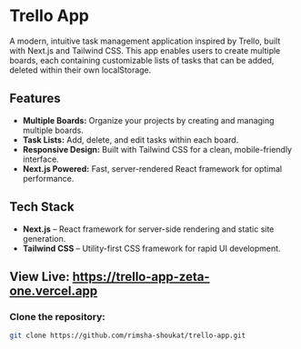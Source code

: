 # Trello App

A modern, intuitive task management application inspired by Trello, built with Next.js and Tailwind CSS. This app enables users to create multiple boards, each containing customizable lists of tasks that can be added, deleted within their own localStorage.

## Features

- **Multiple Boards:** Organize your projects by creating and managing multiple boards.
- **Task Lists:** Add, delete, and edit tasks within each board.
- **Responsive Design:** Built with Tailwind CSS for a clean, mobile-friendly interface.
- **Next.js Powered:** Fast, server-rendered React framework for optimal performance.

## Tech Stack

- **Next.js** – React framework for server-side rendering and static site generation.
- **Tailwind CSS** – Utility-first CSS framework for rapid UI development.

## View Live: https://trello-app-zeta-one.vercel.app

### Clone the repository:

   ```bash
   git clone https://github.com/rimsha-shoukat/trello-app.git






